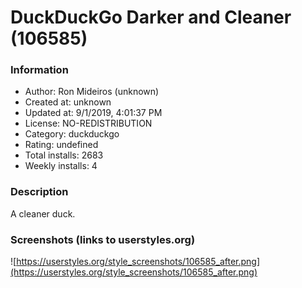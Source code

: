 # DuckDuckGo Darker and Cleaner (106585)

### Information
- Author: Ron Mideiros (unknown)
- Created at: unknown
- Updated at: 9/1/2019, 4:01:37 PM
- License: NO-REDISTRIBUTION
- Category: duckduckgo
- Rating: undefined
- Total installs: 2683
- Weekly installs: 4


### Description
A cleaner duck.


### Screenshots (links to userstyles.org)
![https://userstyles.org/style_screenshots/106585_after.png](https://userstyles.org/style_screenshots/106585_after.png)


